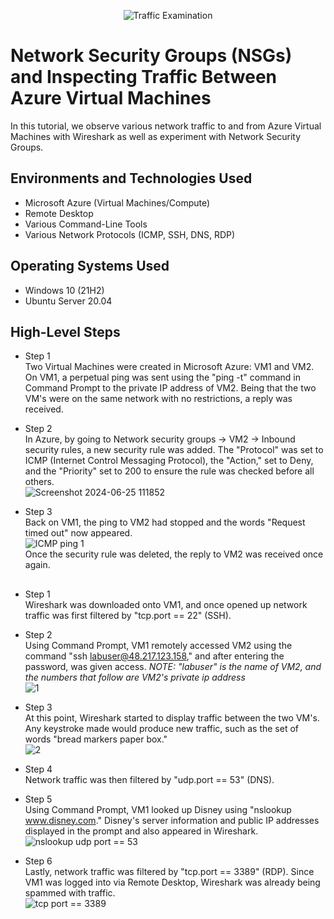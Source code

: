 <p align="center">
<img src="https://i.imgur.com/Ua7udoS.png" alt="Traffic Examination"/>
</p>

<h1>Network Security Groups (NSGs) and Inspecting Traffic Between Azure Virtual Machines</h1>
In this tutorial, we observe various network traffic to and from Azure Virtual Machines with Wireshark as well as experiment with Network Security Groups. <br />


<h2>Environments and Technologies Used</h2>

- Microsoft Azure (Virtual Machines/Compute)
- Remote Desktop
- Various Command-Line Tools
- Various Network Protocols (ICMP, SSH, DNS, RDP)

<h2>Operating Systems Used </h2>

- Windows 10 (21H2)
- Ubuntu Server 20.04

<h2>High-Level Steps</h2>

  - Step 1<br />
Two Virtual Machines were created in Microsoft Azure: VM1 and VM2.
On VM1, a perpetual ping was sent using the "ping -t" command in Command Prompt to the private IP address of VM2.  Being that the two VM's were on the same network with no restrictions, a reply was received.

  - Step 2<br />
In Azure, by going to Network security groups -> VM2 -> Inbound security rules, a new security rule was added.  The "Protocol" was set to ICMP (Internet Control Messaging Protocol), the "Action," set to Deny, and the "Priority" set to 200 to ensure the rule was checked before all others.
<br />![Screenshot 2024-06-25 111852](https://github.com/ScotBlair/network-security/assets/171102023/0215355a-4dd7-490b-b1e3-8ce3da386a78)<br />

  - Step 3<br />
Back on VM1, the ping to VM2 had stopped and the words "Request timed out" now appeared.
<br />![ICMP ping 1](https://github.com/ScotBlair/network-security/assets/171102023/973dc6f7-3b66-4edd-9b16-28f8e4464cd0)<br />
Once the security rule was deleted, the reply to VM2 was received once again.

<h2></h2>

  - Step 1<br />
Wireshark was downloaded onto VM1, and once opened up network traffic was first filtered by "tcp.port == 22" (SSH).

  - Step 2<br />
Using Command Prompt, VM1 remotely accessed VM2 using the command "ssh labuser@48.217.123.158," and after entering the password, was given access.
*NOTE: "labuser" is the name of VM2, and the numbers that follow are VM2's private ip address*
<br />![1](https://github.com/ScotBlair/network-security/assets/171102023/e98e97cf-b5b7-4f2a-a2ac-a0bba56c579a)<br />

  - Step 3<br />
At this point, Wireshark started to display traffic between the two VM's.  Any keystroke made would produce new traffic, such as the set of words "bread markers paper box."
<br />![2](https://github.com/ScotBlair/network-security/assets/171102023/7d7d0edf-8fd9-47fc-ac2a-a44a1de99c7d)<br />

  - Step 4<br />
Network traffic was then filtered by "udp.port == 53" (DNS).

  - Step 5<br />
Using Command Prompt, VM1 looked up Disney using "nslookup www.disney.com."  Disney's server information and public IP addresses displayed in the prompt and also appeared in Wireshark.
 <br />![nslookup udp port == 53](https://github.com/ScotBlair/network-security/assets/171102023/56353172-3306-4b41-96d2-23c83eae25f2)<br />

  - Step 6<br />
Lastly, network traffic was filtered by "tcp.port == 3389" (RDP).  Since VM1 was logged into via Remote Desktop, Wireshark was already being spammed with traffic.
<br />![tcp port == 3389](https://github.com/ScotBlair/network-security/assets/171102023/df5362fe-eaa0-4c43-b13a-59c698f665f0)<br />
